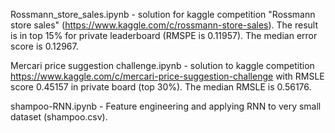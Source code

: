 Rossmann_store_sales.ipynb - solution for kaggle competition "Rossmann store sales" (https://www.kaggle.com/c/rossmann-store-sales). The result is in top 15% for private leaderboard (RMSPE is 0.11957). The median error score is 0.12967.

Mercari price suggestion challenge.ipynb - solution to kaggle competition 
https://www.kaggle.com/c/mercari-price-suggestion-challenge with RMSLE score 0.45157 in private board (top 30%). The median RMSLE is 0.56176.

shampoo-RNN.ipynb - Feature engineering and applying RNN to very small dataset (shampoo.csv).
